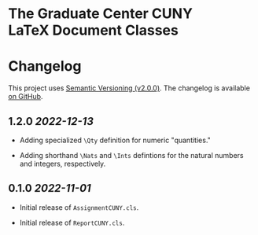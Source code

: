 The Graduate Center CUNY  
LaTeX Document Classes
==================================================

# Changelog

This project uses [Semantic Versioning (v2.0.0)][1].
The changelog is available [on GitHub][2].


## 1.2.0 *2022-12-13*

  * Adding specialized `\Qty` definition for numeric "quantities."

  * Adding shorthand `\Nats` and `\Ints` defintions for the natural numbers and integers, respectively.


## 0.1.0 *2022-11-01*

  * Initial release of `AssignmentCUNY.cls`.

  * Initial release of `ReportCUNY.cls`.


[1]: https://semver.org/spec/v2.0.0.html
[2]: https://github.com/recursion-ninja/CUNY-LaTeX/blob/main/doc/CHANGELOG.md
